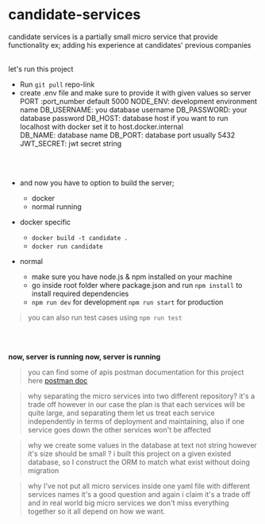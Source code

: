 # candidate-services

candidate services is a partially small micro service that provide functionality ex; adding his experience at
candidates' previous companies
<br><br>

let's run this project

-   Run `git pull` repo-link
-   create .env file and make sure to provide it with given values so server
    PORT :port_number default 5000
    NODE_ENV: development environment name
    DB_USERNAME: you database username
    DB_PASSWORD: your database password
    DB_HOST: database host if you want to run localhost with docker set it to host.docker.internal  
    DB_NAME: database name
    DB_PORT: database port usually 5432
    JWT_SECRET: jwt secret string

<br><br>

-   and now you have to option to build the server;

    -   docker
    -   normal running

-   docker specific
    -   `docker build -t candidate . `
    -   `docker run candidate`
-   normal
    -   make sure you have node.js & npm installed on your machine
    -   go inside root folder where package.json and run `npm install` to install required dependencies
    -   `npm run dev` for development `npm run start` for production
> you can also run test cases using `npm run test` 


<br><br>

**now, server is running**
**now, server is running**

> you can find some of apis postman documentation for this project here [postman doc](https://documenter.getpostman.com/view/13580360/UzBsH4Ye)

> why separating the micro services into two different repository?
> it's a trade off however in our case the plan is that each services will be quite large, and separating them let us treat each service independently in terms of deployment and maintaining, also if one service goes down the other services won't be affected


> why we create some values in the database at text not string however it's size should be small ?
> i built this project on a given existed database, so I construct the ORM to match what exist without doing migration

> why I've not put all micro services inside one yaml file with different services names
> it's a good question and again i claim it's a trade off and in real world big micro services we don't miss everything together so it all depend on how we want. 